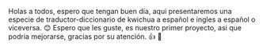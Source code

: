 Holas a todos, espero que tengan buen día, aqui presentaremos una especie de traductor-diccionario de kwichua a español e ingles a español o viceversa. 😊
Espero que les guste, es nuestro primer proyecto, asi que podria mejorarse, gracias por su atención. 👍 🙌
